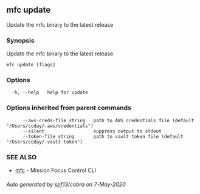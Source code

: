 ## mfc update

Update the mfc binary to the latest release

### Synopsis

Update the mfc binary to the latest release

```
mfc update [flags]
```

### Options

```
  -h, --help   help for update
```

### Options inherited from parent commands

```
      --aws-creds-file string   path to AWS credentials file (default "/Users/ccday/.aws/credentials")
      --silent                  suppress output to stdout
      --token-file string       path to vault token file (default "/Users/ccday/.vault-token")
```

### SEE ALSO

* [mfc](mfc.md)	 - Mission Focus Control CLI

###### Auto generated by spf13/cobra on 7-May-2020

